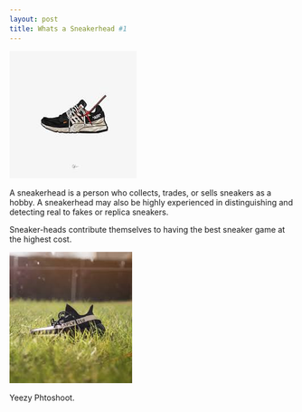 ```yaml
---
layout: post
title: Whats a Sneakerhead #1
---
```

 ![download](/images/Offwhite.jpeg)

A sneakerhead is a person who collects, trades, or sells sneakers as a hobby. A sneakerhead may also be highly experienced in distinguishing and detecting real to fakes or replica sneakers. 


Sneaker-heads contribute themselves to having the best sneaker game at the highest cost.


![download](/images/download.jpeg)   

Yeezy Phtoshoot.
